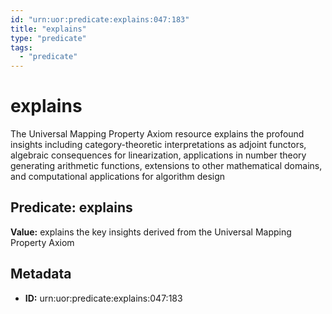 ```yaml
---
id: "urn:uor:predicate:explains:047:183"
title: "explains"
type: "predicate"
tags:
  - "predicate"
---
```


# explains

The Universal Mapping Property Axiom resource explains the profound insights including category-theoretic interpretations as adjoint functors, algebraic consequences for linearization, applications in number theory generating arithmetic functions, extensions to other mathematical domains, and computational applications for algorithm design

## Predicate: explains

**Value:** explains the key insights derived from the Universal Mapping Property Axiom

## Metadata

- **ID:** urn:uor:predicate:explains:047:183
